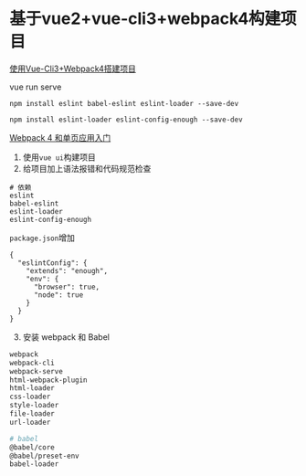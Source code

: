# 基于vue2+vue-cli3+webpack4构建项目

[使用Vue-Cli3+Webpack4搭建项目](https://segmentfault.com/a/1190000016647573)

vue run serve



```
npm install eslint babel-eslint eslint-loader --save-dev

npm install eslint-loader eslint-config-enough --save-dev
```



[Webpack 4 和单页应用入门](https://github.com/wallstreetcn/webpack-and-spa-guide/blob/master/README.md)

1. 使用`vue ui`构建项目
2. 给项目加上语法报错和代码规范检查

```
# 依赖
eslint
babel-eslint
eslint-loader
eslint-config-enough
```

`package.json`增加

```
{
  "eslintConfig": {
    "extends": "enough",
    "env": {
      "browser": true,
      "node": true
    }
  }
}
```

3. 安装 webpack 和 Babel

```bash
webpack
webpack-cli
webpack-serve
html-webpack-plugin
html-loader
css-loader
style-loader
file-loader
url-loader

# babel
@babel/core
@babel/preset-env
babel-loader
```

